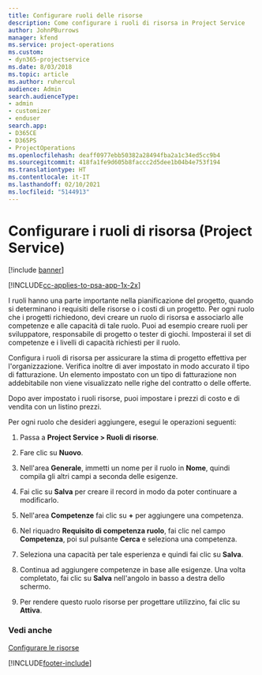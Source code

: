 ```yaml
---
title: Configurare ruoli delle risorse
description: Come configurare i ruoli di risorsa in Project Service
author: JohnPBurrows
manager: kfend
ms.service: project-operations
ms.custom:
- dyn365-projectservice
ms.date: 8/03/2018
ms.topic: article
ms.author: ruhercul
audience: Admin
search.audienceType:
- admin
- customizer
- enduser
search.app:
- D365CE
- D365PS
- ProjectOperations
ms.openlocfilehash: deaff0977ebb50382a28494fba2a1c34ed5cc9b4
ms.sourcegitcommit: 418fa1fe9d605b8faccc2d5dee1b04b4e753f194
ms.translationtype: HT
ms.contentlocale: it-IT
ms.lasthandoff: 02/10/2021
ms.locfileid: "5144913"
---
```

# <a name="configure-resource-roles-project-service"></a>Configurare i ruoli di risorsa (Project Service)

[!include [banner](../includes/psa-now-project-operations.md)]

[!INCLUDE[cc-applies-to-psa-app-1x-2x](../includes/cc-applies-to-psa-app-1x-2x.md)]

I ruoli hanno una parte importante nella pianificazione del progetto, quando si determinano i requisiti delle risorse o i costi di un progetto. Per ogni ruolo che i progetti richiedono, devi creare un ruolo di risorsa e associarlo alle competenze e alle capacità di tale ruolo. Puoi ad esempio creare ruoli per sviluppatore, responsabile di progetto o tester di giochi. Imposterai il set di competenze e i livelli di capacità richiesti per il ruolo.  
  
 Configura i ruoli di risorsa per assicurare la stima di progetto effettiva per l'organizzazione.  Verifica inoltre di aver impostato in modo accurato il tipo di fatturazione. Un elemento impostato con un tipo di fatturazione non addebitabile non viene visualizzato nelle righe del contratto o delle offerte.  
  
 Dopo aver impostato i ruoli risorse, puoi impostare i prezzi di costo e di vendita con un listino prezzi.  
  
 Per ogni ruolo che desideri aggiungere, esegui le operazioni seguenti:  
  
1.  Passa a **Project Service > Ruoli di risorse**.  
  
2.  Fare clic su **Nuovo**.  
  
3.  Nell'area **Generale**, immetti un nome per il ruolo in **Nome**, quindi compila gli altri campi a seconda delle esigenze.  
  
4.  Fai clic su **Salva** per creare il record in modo da poter continuare a modificarlo.  
  
5.  Nell'area **Competenze** fai clic su **+** per aggiungere una competenza.  
  
6.  Nel riquadro **Requisito di competenza ruolo**, fai clic nel campo **Competenza**, poi sul pulsante **Cerca** e seleziona una competenza.  
  
7.  Seleziona una capacità per tale esperienza e quindi fai clic su **Salva**.  
  
8.  Continua ad aggiungere competenze in base alle esigenze. Una volta completato, fai clic su **Salva** nell'angolo in basso a destra dello schermo.  
  
9. Per rendere questo ruolo risorse per progettare utilizzino, fai clic su **Attiva**.  
  
### <a name="see-also"></a>Vedi anche  
 [Configurare le risorse](../psa/set-up-resources.md)


[!INCLUDE[footer-include](../includes/footer-banner.md)]
